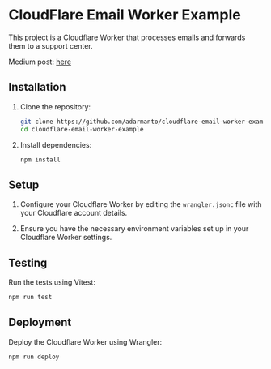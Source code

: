 # CloudFlare Email Worker Example

This project is a Cloudflare Worker that processes emails and forwards them to a support center.

Medium post: [here](https://medium.com/@agungdarmanto/how-to-set-up-cloudflare-email-worker-e97b65210a23)

## Installation

1. Clone the repository:

   ```sh
   git clone https://github.com/adarmanto/cloudflare-email-worker-example.git
   cd cloudflare-email-worker-example
   ```

2. Install dependencies:
   ```sh
   npm install
   ```

## Setup

1. Configure your Cloudflare Worker by editing the `wrangler.jsonc` file with your Cloudflare account details.

2. Ensure you have the necessary environment variables set up in your Cloudflare Worker settings.

## Testing

Run the tests using Vitest:

```sh
npm run test
```

## Deployment

Deploy the Cloudflare Worker using Wrangler:

```sh
npm run deploy
```
